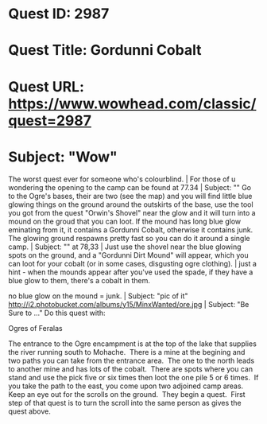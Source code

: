 # Quest ID: 2987
# Quest Title: Gordunni Cobalt
# Quest URL: https://www.wowhead.com/classic/quest=2987
# Subject: "Wow"
The worst quest ever for someone who's colourblind. | For those of u wondering the opening to the camp can be found at 77.34 | Subject: "<Blank>"
Go to the Ogre's bases, their are two (see the map) and you will find little blue glowing things on the ground around the outskirts of the base, use the tool you got from the quest "Orwin's Shovel" near the glow and it will turn into a mound on the groud that you can loot. If the mound has long blue glow eminating from it, it contains a Gordunni Cobalt, otherwise it contains junk. The glowing ground respawns pretty fast so you can do it around a single camp. | Subject: "<Blank>"
at 78,33 | Just use the shovel near the blue glowing spots on the ground, and a "Gordunni Dirt Mound" will appear, which you can loot for your cobalt (or in some cases, disgusting ogre clothing). | just a hint - when the mounds appear after you've used the spade, if they have a blue glow to them, there's a cobalt in them.

no blue glow on the mound = junk. | Subject: "pic of it"
http://i2.photobucket.com/albums/y15/MinxWanted/ore.jpg | Subject: "Be Sure to ..."
Do this quest with:

Ogres of Feralas

The entrance to the Ogre encampment is at the top of the lake that supplies the river running south to Mohache.  There is a mine at the begining and two paths you can take from the entrance area.  The one to the north leads to another mine and has lots of the cobalt.  There are spots where you can stand and use the pick five or six times then loot the one pile 5 or 6 times.  If you take the path to the east, you come upon two adjoined camp areas.  Keep an eye out for the scrolls on the ground.  They begin a quest.  First step of that quest is to turn the scroll into the same person as gives the quest above.